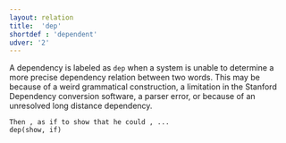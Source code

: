```yaml
---
layout: relation
title:  'dep'
shortdef : 'dependent'
udver: '2'
---
```


A dependency is labeled as `dep` when a system is unable to determine
a more precise dependency relation between two words.  This may be
because of a weird grammatical construction, a limitation in the
Stanford Dependency conversion software, a parser error, or because of
an unresolved long distance dependency.

~~~ sdparse
Then , as if to show that he could , ...
dep(show, if)
~~~
<!-- Interlanguage links updated Čt lis 12 09:43:22 CET 2020 -->
